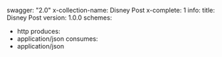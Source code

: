 swagger: "2.0"
x-collection-name: Disney Post
x-complete: 1
info:
  title: Disney Post
  version: 1.0.0
schemes:
- http
produces:
- application/json
consumes:
- application/json
